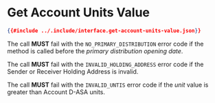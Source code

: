 # Get Account Units Value

```json
{{#include ../.include/interface.get-account-units-value.json}}
```

The call **MUST** fail with the `NO_PRIMARY_DISTRIBUTION` error code if the method
is called before the *primary distribution opening date*.

The call **MUST** fail with the `INVALID_HOLDING_ADDRESS` error code if the Sender
or Receiver Holding Address is invalid.

The call **MUST** fail with the `INVALID_UNTIS` error code if the *unit* value is
greater than Account D-ASA units.
